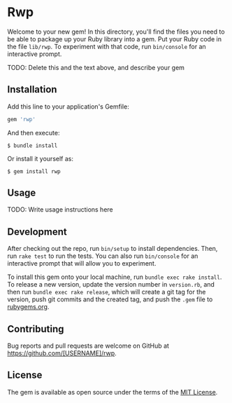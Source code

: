 # Rwp

Welcome to your new gem! In this directory, you'll find the files you need to be able to package up your Ruby library into a gem. Put your Ruby code in the file `lib/rwp`. To experiment with that code, run `bin/console` for an interactive prompt.

TODO: Delete this and the text above, and describe your gem

## Installation

Add this line to your application's Gemfile:

```ruby
gem 'rwp'
```

And then execute:

    $ bundle install

Or install it yourself as:

    $ gem install rwp

## Usage

TODO: Write usage instructions here

## Development

After checking out the repo, run `bin/setup` to install dependencies. Then, run `rake test` to run the tests. You can also run `bin/console` for an interactive prompt that will allow you to experiment.

To install this gem onto your local machine, run `bundle exec rake install`. To release a new version, update the version number in `version.rb`, and then run `bundle exec rake release`, which will create a git tag for the version, push git commits and the created tag, and push the `.gem` file to [rubygems.org](https://rubygems.org).

## Contributing

Bug reports and pull requests are welcome on GitHub at https://github.com/[USERNAME]/rwp.

## License

The gem is available as open source under the terms of the [MIT License](https://opensource.org/licenses/MIT).
